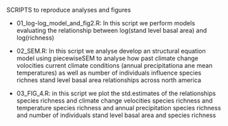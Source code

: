 SCRIPTS to reproduce analyses and figures

- 01_log-log_model_and_fig2.R: In this script we perform models evaluating the relationship between 
log(stand level basal area) and log(richness)

- 02_SEM.R: In this script we analyse develop an structural equation model
using piecewiseSEM to analyse how past climate change volocities
current climate conditions (annual precipitationa ane mean temperatures)
as well as number of individuals influence species richnes stand level
basal area relationships across north america

- 03_FIG_4.R: in this script we plot the std.estimates of the relationships
species richness and climate change velocities
species richness and temperature
species richness and annual precipitation
species richness and number of individuals
stand level basal area and species richness

